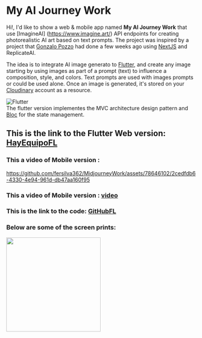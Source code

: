 # My AI Journey Work
Hi!, I'd like to show a web & mobile app named **My AI Journey Work** that use [ImagineAI] (https://www.imagine.art/) API endpoints for creating photorealistic AI art based on text prompts. The project was inspired by a project that [Gonzalo Pozzo](https://links.gonzalopozzo.com/) had done a few weeks ago using [NextJS](https://nextjs.org/) and ReplicateAI. 

The idea is to integrate AI image generato to [Flutter](https://flutter.dev/), and create any image starting by using  images as part of a prompt (text) to influence a  composition, style, and colors. Text prompts are used with images prompts or  could be used alone. Once an image is generated,  it's stored on your [Cloudinary](https://cloudinary.com/) account as a resource.
<br/>

![Flutter](https://img.shields.io/badge/Flutter-_-48c0f8?style=for-the-badge&logo=flutter&logoColor=5dccfc)<br/>
The flutter version implementes the MVC architecture design pattern and [Bloc](https://bloclibrary.dev/#/) for the state management.
## This is the link to the Flutter Web version: [HayEquipoFL](https://silver-dasik-467ca5.netlify.app)
### This a video of Mobile version : 

https://github.com/fersilva362/MidjourneyWork/assets/78646102/2cedfdb6-4330-4e94-961d-db47aa160f95


### This a video of Mobile version : [video](https://github.com/fersilva362/MidjourneyWork/assets/78646102/5751f1ae-e7a3-4a04-bb5a-0abd0bfca0b0)
### This is the link to the code: [GitHubFL](https://github.com/fersilva362/MidjourneyWork)
### Below are some of the screen prints:
<img src="https://github.com/fersilva362/MidjourneyWork/assets/78646102/201f88bd-a11d-46ea-b523-8e8d3a1b88c9" width="250" >
